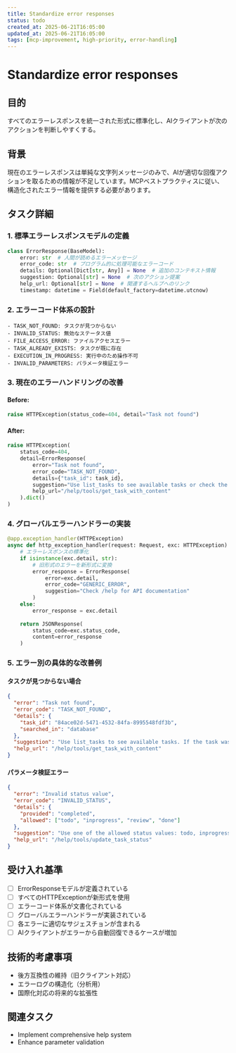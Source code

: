 ```yaml
---
title: Standardize error responses
status: todo
created_at: 2025-06-21T16:05:00
updated_at: 2025-06-21T16:05:00
tags: [mcp-improvement, high-priority, error-handling]
---
```


# Standardize error responses

## 目的
すべてのエラーレスポンスを統一された形式に標準化し、AIクライアントが次のアクションを判断しやすくする。

## 背景
現在のエラーレスポンスは単純な文字列メッセージのみで、AIが適切な回復アクションを取るための情報が不足しています。MCPベストプラクティスに従い、構造化されたエラー情報を提供する必要があります。

## タスク詳細

### 1. 標準エラーレスポンスモデルの定義
```python
class ErrorResponse(BaseModel):
    error: str  # 人間が読めるエラーメッセージ
    error_code: str  # プログラム的に処理可能なエラーコード
    details: Optional[Dict[str, Any]] = None  # 追加のコンテキスト情報
    suggestion: Optional[str] = None  # 次のアクション提案
    help_url: Optional[str] = None  # 関連するヘルプへのリンク
    timestamp: datetime = Field(default_factory=datetime.utcnow)
```

### 2. エラーコード体系の設計
```
- TASK_NOT_FOUND: タスクが見つからない
- INVALID_STATUS: 無効なステータス値
- FILE_ACCESS_ERROR: ファイルアクセスエラー
- TASK_ALREADY_EXISTS: タスクが既に存在
- EXECUTION_IN_PROGRESS: 実行中のため操作不可
- INVALID_PARAMETERS: パラメータ検証エラー
```

### 3. 現在のエラーハンドリングの改善

#### Before:
```python
raise HTTPException(status_code=404, detail="Task not found")
```

#### After:
```python
raise HTTPException(
    status_code=404,
    detail=ErrorResponse(
        error="Task not found",
        error_code="TASK_NOT_FOUND",
        details={"task_id": task_id},
        suggestion="Use list_tasks to see available tasks or check the task ID",
        help_url="/help/tools/get_task_with_content"
    ).dict()
)
```

### 4. グローバルエラーハンドラーの実装
```python
@app.exception_handler(HTTPException)
async def http_exception_handler(request: Request, exc: HTTPException):
    # エラーレスポンスの標準化
    if isinstance(exc.detail, str):
        # 旧形式のエラーを新形式に変換
        error_response = ErrorResponse(
            error=exc.detail,
            error_code="GENERIC_ERROR",
            suggestion="Check /help for API documentation"
        )
    else:
        error_response = exc.detail
    
    return JSONResponse(
        status_code=exc.status_code,
        content=error_response
    )
```

### 5. エラー別の具体的な改善例

#### タスクが見つからない場合
```json
{
  "error": "Task not found",
  "error_code": "TASK_NOT_FOUND",
  "details": {
    "task_id": "84ace02d-5471-4532-84fa-8995548fdf3b",
    "searched_in": "database"
  },
  "suggestion": "Use list_tasks to see available tasks. If the task was recently created, try sync_markdown_files first.",
  "help_url": "/help/tools/get_task_with_content"
}
```

#### パラメータ検証エラー
```json
{
  "error": "Invalid status value",
  "error_code": "INVALID_STATUS",
  "details": {
    "provided": "completed",
    "allowed": ["todo", "inprogress", "review", "done"]
  },
  "suggestion": "Use one of the allowed status values: todo, inprogress, review, done",
  "help_url": "/help/tools/update_task_status"
}
```

## 受け入れ基準
- [ ] ErrorResponseモデルが定義されている
- [ ] すべてのHTTPExceptionが新形式を使用
- [ ] エラーコード体系が文書化されている
- [ ] グローバルエラーハンドラーが実装されている
- [ ] 各エラーに適切なサジェスチョンが含まれる
- [ ] AIクライアントがエラーから自動回復できるケースが増加

## 技術的考慮事項
- 後方互換性の維持（旧クライアント対応）
- エラーログの構造化（分析用）
- 国際化対応の将来的な拡張性

## 関連タスク
- Implement comprehensive help system
- Enhance parameter validation